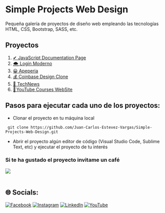 # Simple Projects Web Design

Pequeña galería de proyectos de diseño web empleando las tecnologías HTML, CSS, Bootstrap, SASS, etc.

## Proyectos

1. [✔ JavaScript Documentation Page](https://github.com/Juan-Carlos-Estevez-Vargas/Simple-Projects-Web-Design/tree/master/JavaScript_Documetation_Page)
2. [🌨 Login Moderno](https://github.com/Juan-Carlos-Estevez-Vargas/Simple-Projects-Web-Design/tree/master/Login-Moderno)
3. [😀 Apeperia](https://github.com/Juan-Carlos-Estevez-Vargas/Simple-Projects-Web-Design/tree/master/apeperia)
4. [💰 Coinbase Design Clone](https://github.com/Juan-Carlos-Estevez-Vargas/Simple-Projects-Web-Design/tree/master/coinbase)
5. [🧾 TechNews](https://github.com/Juan-Carlos-Estevez-Vargas/Simple-Projects-Web-Design/tree/master/TechNews)
6. [🧠 YouTube Courses WebSite](https://github.com/Juan-Carlos-Estevez-Vargas/Simple-Projects-Web-Design/tree/master/YouTube%20Courses%20WebSite)

## Pasos para ejecutar cada uno de los proyectos:

- Clonar el proyecto en tu máquina local

```batch
 git clone https://github.com/Juan-Carlos-Estevez-Vargas/Simple-Projects-Web-Design.git
```

- Abrir el proyecto algún editor de código (Visual Studio Code, Sublime Text, etc) y ejecutar el proyecto de tu interés

### Si te ha gustado el proyecto invitame un café
<div align="left">
  <a href="https://paypal.me/JEstevezVargas" target="_blank" style="display: inline-block;">
    <img
      src="https://img.shields.io/badge/Donate-Buy%20Me%20A%20Coffee-orange.svg?style=flat-square&logo=buymeacoffee" 
      align="center"
     />
  </a>
</div>
<br />

## 🌐 Socials:
[![Facebook](https://img.shields.io/badge/Facebook-%231877F2.svg?logo=Facebook&logoColor=white)](https://facebook.com/juancarlos.estevezvargas.98) [![Instagram](https://img.shields.io/badge/Instagram-%23E4405F.svg?logo=Instagram&logoColor=white)](https://instagram.com/juankestevez) [![LinkedIn](https://img.shields.io/badge/LinkedIn-%230077B5.svg?logo=linkedin&logoColor=white)](https://linkedin.com/in/juan-carlos-estevez-vargas) [![YouTube](https://img.shields.io/badge/YouTube-%23FF0000.svg?logo=YouTube&logoColor=white)](https://youtube.com/@JuanCarlosEstevezVargas)
